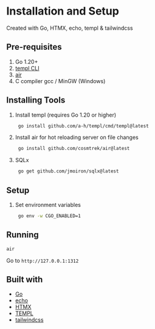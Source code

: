 # Installation and Setup

Created with Go, HTMX, echo, templ & tailwindcss

## Pre-requisites

1. Go 1.20+
2. [templ CLI](https://templ.guide/quick-start/installation)
3. [air](https://github.com/cosmtrek/air)
4. C compiler gcc / MinGW (Windows)

## Installing Tools

1. Install templ (requires Go 1.20 or higher)

   ```sh
    go install github.com/a-h/templ/cmd/templ@latest
   ```

2. Install air for hot reloading server on file changes

   ```sh
    go install github.com/cosmtrek/air@latest
   ```

3. SQLx

   ```sh
    go get github.com/jmoiron/sqlx@latest
   ```

## Setup

1. Set environment variables

   ```sh
    go env -w CGO_ENABLED=1
   ```

## Running

```sh
air
```

Go to `http://127.0.0.1:1312`

## Built with

- [Go](https://go.dev/)
- [echo](https://echo.labstack.com/)
- [HTMX](https://htmx.org/)
- [TEMPL](https://templ.guide/)
- [tailwindcss](https://tailwindcss.com/)
